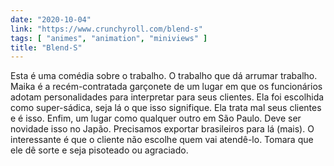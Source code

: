 ```yaml
---
date: "2020-10-04"
link: "https://www.crunchyroll.com/blend-s"
tags: [ "animes", "animation", "miniviews" ]
title: "Blend-S"
---
```

Esta é uma comédia sobre o trabalho. O trabalho que dá arrumar trabalho. Maika é a recém-contratada garçonete de um lugar em que os funcionários adotam personalidades para interpretar para seus clientes. Ela foi escolhida como super-sádica, seja lá o que isso signifique. Ela trata mal seus clientes e é isso. Enfim, um lugar como qualquer outro em São Paulo. Deve ser novidade isso no Japão. Precisamos exportar brasileiros para lá (mais). O interessante é que o cliente não escolhe quem vai atendê-lo. Tomara que ele dê sorte e seja pisoteado ou agraciado.
